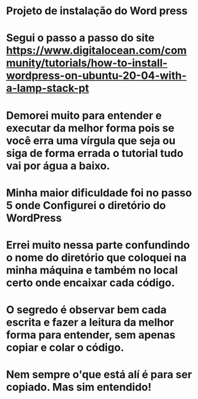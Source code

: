 # Projeto de instalação do Word press

# Segui o passo a passo do site https://www.digitalocean.com/community/tutorials/how-to-install-wordpress-on-ubuntu-20-04-with-a-lamp-stack-pt

# Demorei muito para entender e executar da melhor forma pois se você erra uma vírgula que seja ou siga de forma errada o tutorial tudo vai por água a baixo.
# Minha maior dificuldade foi no passo 5 onde Configurei o diretório do WordPress
# Errei muito nessa parte confundindo o nome do diretório que coloquei na minha máquina e também no local certo onde encaixar cada código.
# O segredo é observar bem cada escrita e fazer a leitura da melhor forma para entender, sem apenas copiar e colar o código.
# Nem sempre o'que está alí é para ser copiado. Mas sim entendido!
